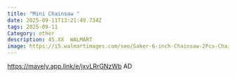 ```yaml
---
title: "Mini Chainsaw "
date: 2025-09-11T13:21:49.734Z
tags: 2025-09-11
Category: other
description: 45.XX  WALMART
image: https://i5.walmartimages.com/seo/Saker-6-inch-Chainsaw-2Pcs-Chains-1500mAh-Batteries-Handheld-for-Tree-Branches-Courtyard-Garden-Household-Use_6b77f9a9-a4e2-41bc-bda7-64b14e3f1976.6297fb922c3d4ab77284a7435711b278.png?odnHeight=573&odnWidth=573&odnBg=FFFFFF
---
```

https://mavely.app.link/e/jxvLRrGNzWb AD